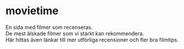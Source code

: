 # movietime
En sida med filmer som recenseras. <br>
De mest älskade filmer som vi starkt kan rekommendera. <br>
Här hittas även länkar till mer utförliga recensioner och fler bra filmtips.
